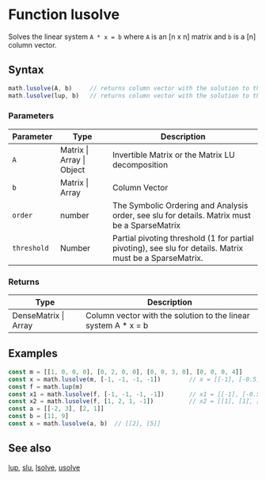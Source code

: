 <!-- Note: This file is automatically generated from source code comments. Changes made in this file will be overridden. -->
# Function lusolve
Solves the linear system `A * x = b` where `A` is an [n x n] matrix and `b` is a [n] column vector.
## Syntax
```js
math.lusolve(A, b)     // returns column vector with the solution to the linear system A * x = b
math.lusolve(lup, b)   // returns column vector with the solution to the linear system A * x = b, lup = math.lup(A)
```
### Parameters
Parameter | Type | Description
--------- | ---- | -----------
`A` | Matrix &#124; Array &#124; Object | Invertible Matrix or the Matrix LU decomposition
`b` | Matrix &#124; Array | Column Vector
`order` | number | The Symbolic Ordering and Analysis order, see slu for details. Matrix must be a SparseMatrix
`threshold` | Number | Partial pivoting threshold (1 for partial pivoting), see slu for details. Matrix must be a SparseMatrix.
### Returns
Type | Description
---- | -----------
DenseMatrix &#124; Array | Column vector with the solution to the linear system A * x = b
## Examples
```js
const m = [[1, 0, 0, 0], [0, 2, 0, 0], [0, 0, 3, 0], [0, 0, 0, 4]]
const x = math.lusolve(m, [-1, -1, -1, -1])        // x = [[-1], [-0.5], [-1/3], [-0.25]]
const f = math.lup(m)
const x1 = math.lusolve(f, [-1, -1, -1, -1])       // x1 = [[-1], [-0.5], [-1/3], [-0.25]]
const x2 = math.lusolve(f, [1, 2, 1, -1])          // x2 = [[1], [1], [1/3], [-0.25]]
const a = [[-2, 3], [2, 1]]
const b = [11, 9]
const x = math.lusolve(a, b)  // [[2], [5]]
```
## See also
[lup](lup.md),
[slu](slu.md),
[lsolve](lsolve.md),
[usolve](usolve.md)
